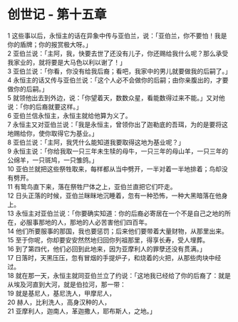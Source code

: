 # 创世记 - 第十五章
  
 1 这些事以后，永恒主的话在异象中传与亚伯兰，说：「亚伯兰，你不要怕！我是你的盾牌；你的报赏极大呀。」  
 2 亚伯兰说：「主阿，我，快要去世了还没有儿子，你还赐给我什么呢？那么承受我家业的，就将要是大马色以利以谢了！」  
 3 亚伯兰说：「你看，你没有给我后裔；看吧，我家中的男儿就要做我的后嗣了。」  
 4 永恒主的话又传与亚伯兰说：「这个人必不会做你的后嗣；由你亲腹出的，才要做你的后嗣。」  
 5 就领他出去到外边，说：「你望着天，数数众星，看能数得过来不能。」又对他说：「你的后裔就要这样。」  
 6 亚伯兰信永恒主，永恒主就给他算为义了。  
 7 永恒主又对亚伯兰说：「我是永恒主，曾领你出了迦勒底的吾珥，为的是要将这地赐给你，使你取得它为基业。」  
 8 亚伯兰说：「主阿，我凭什么能知道我要取得这地为基业呢？」  
 9 永恒主说：「你给我取一只三年未生犊的母牛，一只三年的母山羊，一只三年的公绵羊，一只斑鸠，一只雏鸽。」  
 10 亚伯兰就把这些祭牲取来，每样都从当中劈开，一半对着一半地排着；鸟却没有劈开。  
 11 有鸷鸟直下来，落在祭牲尸体之上，亚伯兰直把它们吓走。  
 12 日头正落的时候，亚伯兰眯眯地沉睡着，忽有一种恐怖，一种大黑暗落在他身上。  
 13 永恒主对亚伯兰说：「你要确实知道：你的后裔必寄居在一个不是自己之地的所在，必服事那地的人，那地的人必苦害他们四百年。  
 14 他们所要服事的那国，我也要惩罚；后来他们要带着大量财物，从那里出来。  
 15 至于你呢，你却要安安然然地归回你列祖那里，得享长寿，受人埋葬。  
 16 到了第四代，他们必回到此地来，因为亚摩利人的罪孽还没有贯满。」  
 17 日落时，天黑压压，忽有冒烟的手提炉子，和烧着的火把，从那些肉块中经过。  
 18 就在那一天，永恒主就同亚伯兰立了约说：「这地我已经给了你的后裔了：就是从埃及河直到大河，就是伯拉河，那一带：  
 19 就是基尼人，基尼洗人，甲摩尼人，  
 20 赫人，比利洗人，高身汉种的人，  
 21 亚摩利人，迦南人，革迦撒人，耶布斯人，之地。」
